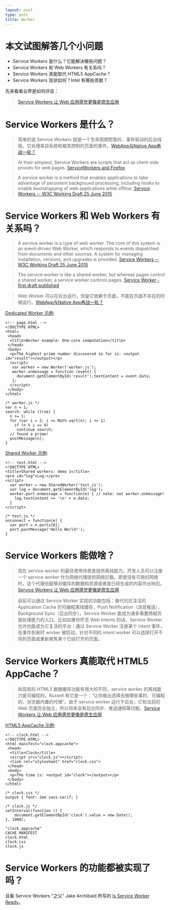 ```yaml
---
layout: post
type: post
title: Worker
---
```


# 本文试图解答几个小问题

* Service Workers 是什么？它能解决哪些问题？
* Service Workers 和 Web Workers 有关系吗？
* Service Workers 真能取代 HTML5 AppCache？
* Service Workers 现状如何？Intel 有哪些贡献？

先来看看业界是如何评说：

> [Service Workers 让 Web 应用感觉更像是原生应用](http://www.infoq.com/cn/news/2014/12/service-workers-make-web-native)


# Service Workers 是什么？

> 简单的说 Service Workers 就是一个生命周期短暂的、事件驱动的后台线程，它处理来自系统和被其控制的页面的事件。[WebApp与Native App再战一轮？](http://tech.163.com/15/0709/09/AU2R65MF000948V8.html)

> At their simplest, Service Workers are scripts that act as client-side proxies for web pages. [ServiceWorkers and Firefox](https://hacks.mozilla.org/2014/06/serviceworkers-and-firefox/)

> A service worker is a method that enables applications to take advantage of persistent background processing, including hooks to enable bootstrapping of web applications while offline. [Service Workers -- W3C Working Draft 25 June 2015](http://www.w3.org/TR/2015/WD-service-workers-20150625/)


# Service Workers 和 Web Workers 有关系吗？

> A service worker is a type of web worker. The core of this system is an event-driven Web Worker, which responds to events dispatched from documents and other sources. A system for managing installation, versions, and upgrades is provided. [Service Workers -- W3C Working Draft 25 June 2015](http://www.w3.org/TR/2015/WD-service-workers-20150625/)

> The service worker is like a shared worker, but whereas pages control a shared worker, a service worker controls pages. [Service Worker - first draft published](http://jakearchibald.com/2014/service-worker-first-draft/)

> Web Worker 可以在后台运行，但是它依赖于页面，不能在页面不存在的时候运行。[WebApp与Native App再战一轮？](http://tech.163.com/15/0709/09/AU2R65MF000948V8.html)

[Dedicated Worker 示例](https://whatwg.org/demos/workers/primes/page.html):

~~~
<!-- page.html -->
<!DOCTYPE HTML>
<html>
 <head>
  <title>Worker example: One-core computation</title>
 </head>
 <body>
  <p>The highest prime number discovered so far is: <output id="result"></output></p>
  <script>
   var worker = new Worker('worker.js');
   worker.onmessage = function (event) {
     document.getElementById('result').textContent = event.data;
   };
  </script>
 </body>
</html>

/* worker.js */
var n = 1;
search: while (true) {
  n += 1;
  for (var i = 2; i <= Math.sqrt(n); i += 1)
    if (n % i == 0)
     continue search;
  // found a prime!
  postMessage(n);
}
~~~

[Shared Worker 示例](https://whatwg.org/demos/workers/shared/001/test.html):

~~~
<!-- test.html -->
<!DOCTYPE HTML>
<title>Shared workers: demo 1</title>
<pre id="log">Log:</pre>
<script>
  var worker = new SharedWorker('test.js');
  var log = document.getElementById('log');
  worker.port.onmessage = function(e) { // note: not worker.onmessage!
    log.textContent += '\n' + e.data;
  }
</script>

/* test.js */
onconnect = function(e) {
  var port = e.ports[0];
  port.postMessage('Hello World!');
}
~~~


# Service Workers 能做啥？

> 现在 service worker 的最佳使用场景是提供离线能力。开发人员可以注册一个 service worker 作为网络代理提供网络拦截。即使没有可用的网络时，这个代理也能够对缓存的数据和资源或者是已经生成的内容作出响应。[Service Workers 让 Web 应用感觉更像是原生应用](http://www.infoq.com/cn/news/2014/12/service-workers-make-web-native)

> 目前可以通过 Service Worker 实现的功能包括：替代坑坑洼洼的 Application Cache 的可编程离线缓存，Push Notification（消息推送），Background Sync（后台同步）。Service Worker 能成为诸多需要跨越页面处理能力的入口。比如如果你怀念 Web Intents 的话，Service Worker 也许也能成为它复活的平台：通过 Service Worker 注册某个 intent 事件，在事件到来时 worker 被启动，针对不同的 intent worker 可以选择打开不同的页面或重新聚焦某个已经打开的页面。

# Service Workers 真能取代 HTML5 AppCache？

> 和现有的 HTML5 数据缓存功能有很大的不同，service worker 的离线能力是可编程的。Russell 称它是一个：“让你做出选择去做哪些事的、可编程的、浏览器内置的代理”。由于 service worker 运行于后台，它和当前的 Web 页面完全独立，所以将来会有后台同步、推送通知等功能。[Service Workers 让 Web 应用感觉更像是原生应用](http://www.infoq.com/cn/news/2014/12/service-workers-make-web-native)

[HTML5 AppCache 示例](https://whatwg.org/demos/offline/clock/live-demo/clock.html):

~~~
<!-- clock.html -->
<!DOCTYPE HTML>
<html manifest="clock.appcache">
 <head>
  <title>Clock</title>
  <script src="clock.js"></script>
  <link rel="stylesheet" href="clock.css">
 </head>
 <body>
  <p>The time is: <output id="clock"></output></p>
 </body>
</html>

/* clock.css */
output { font: 2em sans-serif; }

/* clock.js */
setInterval(function () {
    document.getElementById('clock').value = new Date();
}, 1000);

"clock.appcache"
CACHE MANIFEST
clock.html
clock.css
clock.js
~~~

# Service Workers 的功能都被实现了吗？

且看 Service Workers “之父” Jake Archibald 所写的 [Is Service Worker Ready](https://jakearchibald.github.io/isserviceworkerready/)。
